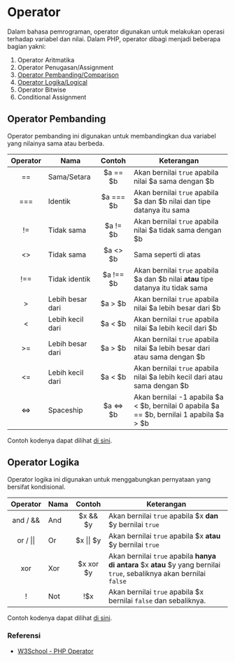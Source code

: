 # Operator

Dalam bahasa pemrograman, operator digunakan untuk melakukan operasi terhadap variabel dan nilai. Dalam PHP, operator dibagi menjadi beberapa bagian yakni:
1. Operator Aritmatika
2. Operator Penugasan/Assignment
3. [Operator Pembanding/Comparison](#operator-pembanding)
4. [Operator Logika/Logical](#operator-logika)
5. Operator Bitwise
6. Conditional Assignment

## Operator Pembanding
Operator pembanding ini digunakan untuk membandingkan dua variabel yang nilainya sama atau berbeda.

Operator | Nama | Contoh | Keterangan
:-------:|------|:------:|-----------
== | Sama/Setara | $a == $b | Akan bernilai `true` apabila nilai $a sama dengan $b
=== | Identik | $a === $b | Akan bernilai `true` apabila $a dan $b nilai dan tipe datanya itu sama
!= | Tidak sama | $a != $b | Akan bernilai `true` apabila nilai $a tidak sama dengan $b
\<> | Tidak sama | $a <> $b | Sama seperti di atas
!== | Tidak identik | $a !== $b | Akan bernilai `true` apabila $a dan $b nilai **atau** tipe datanya itu tidak sama
\> | Lebih besar dari | $a > $b | Akan bernilai `true` apabila nilai $a lebih besar dari $b
\< | Lebih kecil dari | $a < $b | Akan bernilai `true` apabila nilai $a lebih kecil dari $b
\>= | Lebih besar dari | $a > $b | Akan bernilai `true` apabila nilai $a lebih besar dari atau sama dengan $b
\<= | Lebih kecil dari | $a < $b | Akan bernilai `true` apabila nilai $a lebih kecil dari atau sama dengan $b
\<=> | Spaceship | $a <=> $b | Akan bernilai -1 apabila $a < $b, bernilai 0 apabila $a == $b, bernilai 1 apabila $a > $b

Contoh kodenya dapat dilihat [di sini](./3_comparison_operator.php).

## Operator Logika
Operator logika ini digunakan untuk menggabungkan pernyataan yang bersifat kondisional.

Operator | Nama | Contoh | Keterangan
:-------:|------|:------:|-----------
and / && | And | $x && $y | Akan bernilai `true` apabila $x **dan** $y bernilai `true`
or / \|\| | Or | $x \|\| $y | Akan bernilai `true` apabila $x **atau** $y bernilai `true`
xor | Xor | $x xor $y | Akan bernilai `true` apabila **hanya di antara** $x **atau** $y yang bernilai `true`, sebaliknya akan bernilai `false`
\! | Not | !$x | Akan bernilai `true` apabila $x bernilai `false` dan sebaliknya.

Contoh kodenya dapat dilihat [di sini](./4_logical_operator.php).

### Referensi
- [W3School - PHP Operator](https://www.w3schools.com/php/php_operators.asp)
